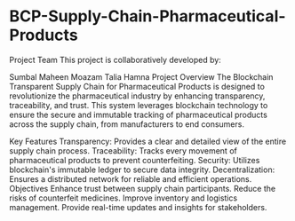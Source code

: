 # BCP-Supply-Chain-Pharmaceutical-Products
Project Team
This project is collaboratively developed by:

Sumbal 
Maheen
Moazam
Talia
Hamna
Project Overview
The Blockchain Transparent Supply Chain for Pharmaceutical Products is designed to revolutionize the pharmaceutical industry by enhancing transparency, traceability, and trust. This system leverages blockchain technology to ensure the secure and immutable tracking of pharmaceutical products across the supply chain, from manufacturers to end consumers.

Key Features
Transparency: Provides a clear and detailed view of the entire supply chain process.
Traceability: Tracks every movement of pharmaceutical products to prevent counterfeiting.
Security: Utilizes blockchain's immutable ledger to secure data integrity.
Decentralization: Ensures a distributed network for reliable and efficient operations.
Objectives
Enhance trust between supply chain participants.
Reduce the risks of counterfeit medicines.
Improve inventory and logistics management.
Provide real-time updates and insights for stakeholders.
